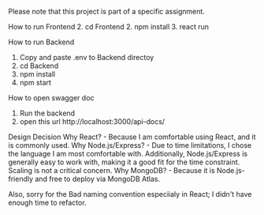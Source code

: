 Please note that this project is part of a specific assignment.

How to run Frontend
2. cd Frontend
2. npm install
3. react run

How to run Backend
1. Copy and paste .env to Backend directoy
2. cd Backend
2. npm install
3. npm start

How to open swagger doc
1. Run the backend
2. open this url http://localhost:3000/api-docs/

Design Decision
Why React? - Because I am comfortable using React, and it is commonly used.
Why Node.js/Express? - Due to time limitations, I chose the language I am most comfortable with. Additionally, Node.js/Express is generally easy to work with, making it a good fit for the time constraint. Scaling is not a critical concern.
Why MongoDB? - Because it is Node.js-friendly and free to deploy via MongoDB Atlas.

Also, sorry for the Bad naming convention especiialy in React; I didn't have enough time to refactor.